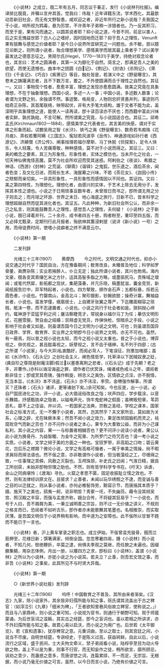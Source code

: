 <!-- { "loadSidebar": true } -->
　　《小说林》之成立，旣二年有五月，同志议于春正，发行《小说林刊社报》。编译排比旣竟，并嘱以言弁其首。觉我曰：伟哉！近年译籍东流，学术西化，其最歆动吾新旧社会，而无有文野智愚，咸欢迎之者，非近年所行之新小说哉？夫我国之于小说，响所视为鸩毒，悬为厉禁，不许靑年子弟稍一涉猎者也。乃一反其积习，而至于是，果有沟而通之，以圆其说者耶？抑小说之道，今昔不同，前足以害人，后之实无愧益世耶？岂人心之嗜好，因时因地而迁耶？抑于吾人之理性，Venunft果有鼓舞与感觉之价値者耶？是今日小说界所宜硏究之一问题也。余不敏，尝以臆见论断之，则所谓小说者，殆合理想美学、感情美学而居其最上乘者乎？试以美学最发达之德意志征之。黑搿尔氏(Hegel，1770—1831)于美学，持绝对观念论者也，其言曰：艺术之圆满者，其第一义为醇化于自然。简言之，卽满足吾人之美的欲望，而使无遗憾也。曲本中之团圆《白记》、《荆记》、《封诰》《杀狗记》、《荣归》《千金记》、《巧合》《紫箫记》等目，触处皆是，若演义中之《野叟曝言》，其卷末之踌躇满志者，且不下数万言，要之，不外使圆满而合于理性之自然也。其征一。又曰：事物现个性者，愈愈丰富，理想之发现亦愈愈圆满。故美之究竟在具象理想，不在于抽象理想。西国小说，多述一人一事；中国小说，多述数人数事；论者谓为文野之别，余独谓不然。事迹繁、格局变，人物则忠奸贤愚并列，事迹则巧绌奇正杂陈，其首尾联络，映带起伏，非有大手笔大结构，雄于文者不能为此，盖深明乎具象理想之道，能使人一读再读，卽十读百读亦不厌也；而西籍中富此兴味者实鲜，孰优孰绌，不言可解。然所谓美之究竟，与小说固适合也。其征二。邱希孟氏(Kirchmaun1802—1884)，感情美学之代表者也，其言美的快感，谓对于实体之形象而起。试覩吴用之智《水浒》、铁丐之眞《野叟曝言》、数奇若韦痴珠《花月痕》、弄权若曹阿瞒《三国志》、寃狱若风波亭《岳传》、神通游戏如孙行者《西游记》、济顚僧《济公传》、阐事烛理若福尔摩斯、马丁休脱《侦探案》，足令人快乐，令人轻蔑，令人苦痛尊敬，种种感情，莫不对于小说而得之。其征三。又曰：美的槪念之要素，其三为形象性。形象性者，实体之模仿也。当未开化之社会，一切天神仙佛鬼怪恶魔，莫不为社会所欢迎而受其迷惑。阿剌伯之《夜谈》、希腊之神话、《西游》《封神》之荒诞、《聊斋》《谐铎》之鬼狐，世乐道之，酒后茶余，闻者色变；及文化日进，而观长生术、海屋筹之兴味，不若《茶花女》、《迦因小传》之秾郁而亲切矣。一非具形象性，一具形象性而感情因以不同也。其证四。又曰：美之第四特性，为理想化。理想化者，由感兴的实体，于艺术上除去无用分子，发挥其本性之谓也。小说之于日用琐事亘数年者，未曾按日而书之，卽所谓无用之分子则去之；而月球之环游、世界之末日、地心海底之旅行，日新不已，皆本科学之理想超越自然而促其进化者也。其证五。凡此种种，为新旧社会所公认，而非余一己之私言，则其能鼓舞吾人之理性，感觉吾人之理性，夫何疑！《小说林》之于新小说，旣已译着并刊，二十余月，成书者四五十册，购者粉至，重印至四五版，而又必择尤甄录，定期刊行此月报者，殆欲神其薫浸剌提（说详《新小说》一号）之用，而毋徒费时间，使嗜小说癖者之终不满意云尔。 

　　《小说林》第一期 

　　二发刊辞 

　　光绪三十三年(1907) 
　　黄摩西 
　　今之时代，文明交通之时代也，抑亦小说交通之时代乎？国民自治，方在豫备期间；敎育改良，未臻普及地位；科学如罗骨董，眞赝杂陈；实业若掖醉人，仆立无定；独此所谓小说者，其兴也勃焉。海内文豪，旣各变其索缣乞米之方针，运其高髻多脂之方略，或墨驱尻马，贡殊域之瓌闻；或笔代然犀，影拓都之现状，集葩藻春，并亢乐晓，稿墨犹滋，囊金竞贸，新闻纸报吿拦中，异军特起者，小说也。四方辇致，掷作金石声；五都标悬，烁若云霞色者，小说也。竹罄南山，金高北斗；聚珍摄影，钞腕欲脱；操奇计赢，舞袖益长者，小说也。虿发学僮，蛾眉居士，上自建牙张翼之尊严，下迄雕面糊容之琐贱，眂沫一卷，而不忍遽置者，小说也。小说之风行于社会者如是。狭斜抛心缔约，辄神游于亚猛亨利之间；屠沽察睫竞才，常锐身以福尔马丁为任；摹仿文明形式，花圈雪服，贺自由之结婚；崇拜虚无党员，炸弹快枪，惊暗杀之手段，小说之影响于社会者又如是。则虽谓吾国今日之文明为小说之文明，可也；则虽谓吾国异日政界、学界、敎育界、实业界之文明卽今日小说界之文明，亦无不可也。虽然，有一蔽焉，则以昔之视小说也太轻，而今之视小说又太重也。昔之于小说也，博弈视之，俳优视之，甚且酖毒视之，妖孽视之，言不齿于缙绅，名不列于四部；(古之所谓「小说家」与今大异)私衷酷好，而阅必背人，下笔误征，则羣加嗤鄙；虽如《水浒传》、《石头记》之创社会主义，阐色情哲学，托草泽以下民贼奴隶之砭，(龚自珍之尊隠是耐庵注脚)假兰以塞黍离荆之悲者，(《石头记》成于先朝？老之手，非曹作。)亦科以诲淫诲盗之罪，谓作者已伏冥诛，绳诸戒色戒斗之年，谓阅者断非佳士；卽或赏其奇瑰，强作斡旋，辨忠义之眞伪，区情欲之贞淫，亦不脱情，无当本旨，(《水浒》本不讳盗，《石头》亦不讳淫，李贽。金喟强作解事，所谓买？还珠者；《石头》诸评，更等诸刽下矣。)余可知矣。今也反是，出一小说，必自尸国民进化之功，评一小说，必大倡谣俗改良之恉；吠声四应，学步载涂，以音乐舞踏，抒感甄挑卓之隐衷，以磁电声光，饰牛鬼蛇神之假面；虽稗贩短章，苇茆恶札，靡不上之佳谥，弁以词，一若国家之法典，宗敎之圣经，学校之课本，国家社会之标准方式，无一不儩于小说者，其然，岂其然乎？夫文家所忌，莫如故为关系，心理之辟，尤在昧厥本来；然吾不闻小说之效力，果足改顽固脑机而灵之，袪腐败空气而新之否也？亦不问作小说者之本心，果专为大羣致公益，而非为小己谋私利，其小说之内容，果一一与标置者相雠否也？更不问评小说读小说者，果公认此小说为换骨丹、为益智糉、为金牛之宪章、为所罗门之符咒否也？请一考小说之实质。小说者，文学之倾于美的方面之一种也。宝钗罗带，非高蹈之口吻；碧云黄花，岂后乐之襟期？微论小说，文学之有高格可循者，一属于审美之情操，尙不暇求眞际而择法语也。然不佞之意，亦非敢谓作小说者，但当极藻绘之工，尽缠绵之致，一任事理之乖僢，风敎之灭裂也。玉颅珠颔，补史氏之旧闻；气液日精，据良工所创获，未始非卽物穷理之助也。不然，则有哲学科学专书在。《吁天》诉虐，金山之同病堪怜；《渡海》寻仇，火窟之孝思不匮，固足收振耻立懦之效也。不然，则有法律经训原文在。且彼求？止善者，未闻以玩华绣帨之不逮，而变诚与善之目的以迁就之，则从事小说者，亦何必椎髻饰劳，黥容示节，而唐捐其本质乎？嫱、施天下之美也，鸱夷一舸，讵非明哲？靑冢一坯，不失幽芬。藉令没其倾吴宫、照汉殿之丰容，而强与孟庑齐称，娥台合传，不将疑其狂易乎？一小说也，而号于人曰，吾不屑屑为美，一秉立诚明善之宗旨，则不过一无价値之讲义，不规则之格言而已，恐阅者不如听古乐，卽作者亦未能歌舞其笔墨也。名相推崇，而实取厌薄。是吾国文明仅于小说界稍有影响，而中道为之安障也。此不佞所以甘冒不韪而不能已于一言也。 

　　《小说林》者，沪上黄车掌录之职志也。成立伊始，不佞曾滥充骏骨，旣而兰筋狎至，花様日新；馔箸满家，倾倒全国。忽忽寒暑四易，踵《小说林》而小说者，不知几何，辔绝鞭折，卒莫之逮，尙惧夫季观之莫继，而任腴之未遍也。因缀腋集鲭，用杂志体例，月出一册，以餍四方之求，卽标曰《小说林》，盖谓《小说林》之所以为小说林，亦犹小说之为小说耳。若夫立？止善，则吾宏文馆之事，而非吾《小说林》之事矣，此其所见不与时贤大异哉。 

　　《小说林》第一期 

　　○《新世界小说社报》发刊辞 

　　光绪三十二年(1906) 
　　呜呼！中国敎育之不普及，其所由来者渐矣。《汉志》九家，除小说家外，其余皆非妇孺所能与知之事，班氏谓其流盖出于古之稗官：（如淳注引《九章》「细米为稗」，「王者欲知里巷风俗故立稗官，使称说之。」）而且与八家鼎峙，则小说之重可知，小说视为官书，则通行于朝野可知。观于师箴蒙诵，为后世盲词之滥觞，其实古之经筵，卽今之盲词也。虽以君相之所讲求，亦不外妇孺所能与知之事。故君心易以启沃，而小说之为用广也。后世若《太平御览》，若《宣和遗事》，犹存稗官之意。元重词曲，至以之取士，则其宫廷之间，小说当不尽废。自明世经筵，专讲经史，于是陈义过高，获益转鲜。自此以后，小说流行之区域，盛于民间，士大夫拘文牵义，禁子弟阅看小说，陆桴亭至目为动火导欲之物，盖上不以是为重，则事不归官，而无知妄作之徒，畅所欲言，靡所顾忌，讽劝之意少，而蛊惑之意多，荒唐谬悠之词，连篇累牍，不一而足，无宗旨、无根据，而小说乃毫无价値之可言。虽然，以今日而言小说，乃绝有价値之可言。 

